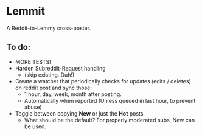 # Lemmit

A Reddit-to-Lemmy cross-poster.

## To do:
- MORE TESTS!
- Harden Subreddit-Request handling
  - (skip existing. Duh!)
- Create a watcher that periodically checks for updates (edits / deletes) on reddit post and sync those:
  * 1 hour, day, week, month after posting.
  * Automatically when reported (Unless queued in last hour, to prevent abuse)
- Toggle between copying **New** or just the **Hot** posts
  * What should be the default? For properly moderated subs, New can be used.
